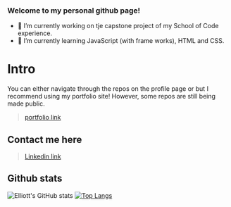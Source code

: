 ### Welcome to my personal github page!

- 🔭 I’m currently working on tje capstone project of my School of Code experience.
- 🌱 I’m currently learning JavaScript (with frame works), HTML and CSS.

# Intro

You can either navigate through the repos on the profile page or but I recommend using my portfolio site! However, some repos are still being made public.

> [portfolio link](https://esportfoliosite.netlify.app/)

## Contact me here

> [Linkedin link](https://www.linkedin.com/in/elliott-s-115a17219/)






## Github stats

![Elliott's GitHub stats](https://github-readme-stats.vercel.app/api?username=stevens-97&theme=slateorange&count_private=true)  [![Top Langs](https://github-readme-stats.vercel.app/api/top-langs/?username=stevens-97&theme=slateorange&layout=compact)](https://github.com/stevens-97/github-readme-stats)


